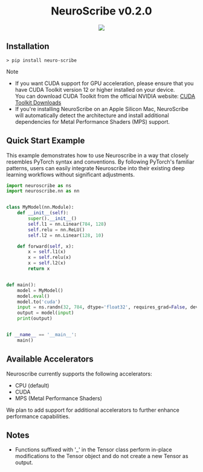 <h1 align="center"> NeuroScribe v0.2.0 </h1>

<div align="center">
    <picture>
        <img src="./docs/static/neuroscribe_logo.png">
    </picture>
</div>

## Installation

```
> pip install neuro-scribe
```

> [!Note]
>
> - If you want CUDA support for GPU acceleration, please ensure that you have CUDA Toolkit version 12 or higher installed on your device.<br> You can download CUDA Toolkit from the official NVIDIA website: [CUDA Toolkit Downloads](https://developer.nvidia.com/cuda-downloads)
> - If you're installing NeuroScribe on an Apple Silicon Mac, NeuroScribe will automatically detect the architecture and install additional dependencies for Metal Performance Shaders (MPS) support.

## Quick Start Example

This example demonstrates how to use Neuroscribe in a way that closely resembles PyTorch syntax and conventions. By following PyTorch's familiar patterns, users can easily integrate Neuroscribe into their existing deep learning workflows without significant adjustments.

```python
import neuroscribe as ns
import neuroscribe.nn as nn


class MyModel(nn.Module):
    def __init__(self):
        super().__init__()
        self.l1 = nn.Linear(784, 128)
        self.relu = nn.ReLU()
        self.l2 = nn.Linear(128, 10)

    def forward(self, x):
        x = self.l1(x)
        x = self.relu(x)
        x = self.l2(x)
        return x


def main():
    model = MyModel()
    model.eval()
    model.to('cuda')
    input = ns.randn(32, 784, dtype='float32', requires_grad=False, device='cuda')
    output = model(input)
    print(output)


if __name__ == '__main__':
    main()
```

## Available Accelerators

Neuroscribe currently supports the following accelerators:

- CPU (default)
- CUDA
- MPS (Metal Performance Shaders)

We plan to add support for additional accelerators to further enhance performance capabilities.

## Notes

- Functions suffixed with '\_' in the Tensor class perform in-place modifications to the Tensor object and do not create a new Tensor as output.
